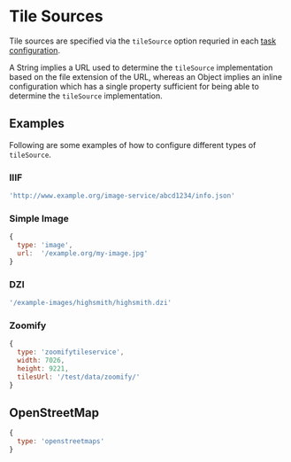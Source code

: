 # Tile Sources

Tile sources are specified via the `tileSource` option requried in each
[task configuration](configuration.md#tasks).

A String implies a URL used to determine the `tileSource` implementation based
on the file extension of the URL, whereas an Object implies an inline
configuration which has a single property sufficient for being able to
determine the `tileSource` implementation.

## Examples

Following are some examples of how to configure different types of `tileSource`.

### IIIF

```js
'http://www.example.org/image-service/abcd1234/info.json'
```

### Simple Image

```js
{
  type: 'image',
  url:  '/example.org/my-image.jpg'
}
```

### DZI

```js
'/example-images/highsmith/highsmith.dzi'
```

### Zoomify

```js
{
  type: 'zoomifytileservice',
  width: 7026,
  height: 9221,
  tilesUrl: '/test/data/zoomify/'
}
```

## OpenStreetMap

```js
{
  type: 'openstreetmaps'
}
```
